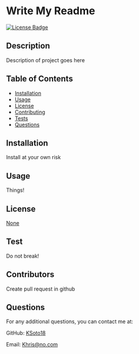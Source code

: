 
   # Write My Readme
   
   [![License Badge](https://img.shields.io/badge/license-None-success?style=for-the-badge&color=blue)](https://choosealicense.com/licenses/none/)
   
   ## Description
   Description of project goes here

   ## Table of Contents
   * [Installation](#installation)
   * [Usage](#usage)
   * [License](#license)
   * [Contributing](#contributing)
   * [Tests](#tests)
   * [Questions](#questions)
    
   ## Installation
   Install at your own risk

   ## Usage
   Things!

   ## License
   [None](https://choosealicense.com/licenses/none/)
   
   ## Test
   Do not break!

   ## Contributors
   Create pull request in github

   ## Questions
   For any additional questions, you can contact me at:
    <p> GitHub: [KSoto18](https://github.com/KSoto18)</p>
    <p> Email: [Khris@no.com](mailto:Khris@no.com)</p>

